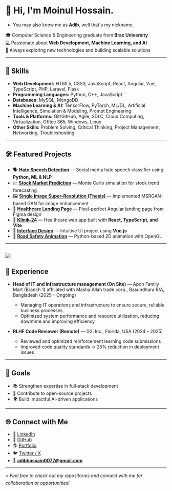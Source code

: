 # 👋 Hi, I'm **Moinul Hossain**. 
- You may also know me as **Adib**, well that's my nickname.

🎓 Computer Science & Engineering graduate from **Brac University**  
💻 Passionate about **Web Development, Machine Learning, and AI**  
🌱 Always exploring new technologies and building scalable solutions  

---

## 🚀 Skills

- **Web Development:** HTML5, CSS3, JavaScript, React, Angular, Vue, TypeScript, PHP, Laravel, Flask  
- **Programming Languages:** Python, C++, JavaScript  
- **Databases:** MySQL, MongoDB  
- **Machine Learning & AI:** TensorFlow, PyTorch, ML/DL, Artificial Intelligence, Simulation & Modeling, Prompt Engineering  
- **Tools & Platforms:** Git/GitHub, Agile, SDLC, Cloud Computing, Virtualization, Office 365, Windows, Linux  
- **Other Skills:** Problem Solving, Critical Thinking, Project Management, Networking, Troubleshooting  

---

## 🛠 Featured Projects

- 🗣️ [**Hate Speech Detection**](https://github.com/Adib1133/Hate-Speech-Detection) — Social media hate speech classifier using **Python, ML & NLP**  
- 📈 [**Stock Market Prediction**](https://github.com/Adib1133/Predicting-Stock-Market-Trends-through-Monte-Carlo-Simulation) — Monte Carlo simulation for stock trend forecasting  
- 🖼️ [**Single Image Super-Resolution (Thesis)**](https://github.com/Adib1133/Thesis) — Implemented MSRGAN-based GAN for image enhancement  
- 🏥 [**Healthcare Landing Page**](https://github.com/Adib1133/klinik24-landing) — Pixel-perfect Angular landing page from Figma design  
- 💊 [**Klinik-24**](https://github.com/Adib1133/klinik-24) — Healthcare web app built with **React, TypeScript, and Vite**  
- 🎨 [**Interface Design**](https://github.com/Adib1133/Interface-Design) — Intuitive UI project using **Vue.js**  
- 🚗 [**Road Safety Animation**](https://github.com/Adib1133/2d-Animation) — Python-based 2D animation with OpenGL  

---
[![](https://visitcount.itsvg.in/api?id=Adib1133&icon=0&color=1)](https://visitcount.itsvg.in)
---
## 💼 Experience

- **Head of IT and infrastructure management (On Site)** — Apon Family Mart (Branch 1) affiliated with Masha Allah trade corp., Basundhara R/A, Bangladesh (2025 – Ongoing)  
  - Managing IT operations and infrastructure to ensure secure, reliable business processes
  - Optimized system performance and resource utilization, reducing downtime and improving efficiency


- **RLHF Code Reviewer (Remote)** — G2i Inc., Florida, USA (2024 – 2025)  
  - Reviewed and optimized reinforcement learning code submissions  
  - Improved code quality standards → 25% reduction in deployment issues  

---

## 🎯 Goals

- 📚 Strengthen expertise in full-stack development  
- 🤝 Contribute to open-source projects  
- 🌍 Build impactful AI-driven applications  

---

## 🌐 Connect with Me

- 💼 [LinkedIn](https://www.linkedin.com/in/moinul-hossain-0200b4242/)  
- 🐙 [GitHub](https://github.com/Adib1133)  
- 🌎 [Portfolio](https://adib1133.github.io/Moinul-Hossain/)  
- 🐦 [Twitter / X](https://x.com/AdibHossain16)  
- 📧 **adibhossain0077@gmail.com**

---
⭐️ *Feel free to check out my repositories and connect with me for collaboration or opportunities!*
